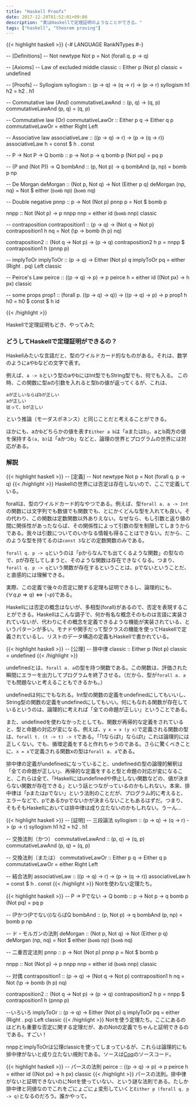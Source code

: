 ```yaml
---
title: "Haskell Proofs"
date: 2017-12-20T01:52:01+09:00
description: "実はHaskellで定理証明のようなことができる。"
tags: ["haskell", "theorem proving"]
---
```


{{< highlight haskell >}}
{-# LANGUAGE RankNTypes #-}

-- [Definitions]
-- Not
newtype Not p = Not (forall q. p -> q)

-- [Axioms]
-- Law of excluded middle
classic :: Either p (Not p)
classic = undefined

-- [Proofs]
-- Syllogism
syllogism :: (p -> q) -> (q -> r) -> (p -> r)
syllogism h1 h2 = h2 . h1

-- Commutative law (And)
commutativeLawAnd :: (p, q) -> (q, p)
commutativeLawAnd (p, q) = (q, p)

-- Commutative law (Or)
commutativeLawOr :: Either p q -> Either q p
commutativeLawOr = either Right Left

-- Associative law
associativeLaw :: ((p -> q) -> r) -> (p -> (q -> r))
associativeLaw h = const $ h . const

-- P -> Not P -> Q
bomb :: p -> Not p -> q
bomb p (Not pq) = pq p

-- (P and (Not P)) -> Q
bombAnd :: (p, Not p) -> q
bombAnd (p, np) = bomb p np

-- De Morgan
deMorgan :: (Not p, Not q) -> Not (Either p q)
deMorgan (np, nq) = Not $ either (`bomb` np) (`bomb` nq)

-- Double negative
pnnp :: p -> Not (Not p)
pnnp p = Not $ bomb p

nnpp :: Not (Not p) -> p
nnpp nnp = either id (`bomb` nnp) classic

-- contraposition
contraposition1 :: (p -> q) -> (Not q -> Not p)
contraposition1 h nq = Not (\p -> bomb (h p) nq)

contraposition2 :: (Not q -> Not p) -> (p -> q)
contraposition2 h p = nnpp $ contraposition1 h (pnnp p)

-- implyToOr
implyToOr :: (p -> q) -> Either (Not p) q
implyToOr pq = either (Right . pq) Left classic

-- Peirce's Law
peirce :: ((p -> q) -> p) -> p
peirce h = either id (\(Not px) -> h px) classic

-- some props
prop1 :: (forall p. ((p -> q) -> q)) -> ((p -> q) -> p) -> p
prop1 h h0 = h0 $ const $ h id

{{< /highlight >}}

Haskellで定理証明もどき、やってみた

### どうしてHaskellで定理証明ができるの？
Haskellみたいな言語だと、型のワイルドカード的なものがある。それは、数学のようにaやbなどの文字で表す。

例えば、`a -> b`という型のaやbにはInt型でもString型でも、何でも入る。
この時、この関数に型aの引数を入れると型bの値が返ってくるが、これは、
```
aが正しいならばbが正しい
aが正しい
従って、bが正しい
```
という推論（モーダスポネンス）と同じことだと考えることができる。

ほかにも、aかbどちらかの値を表す`Either a b`は「aまたはb」、aとb両方の値を保持する`(a, b)`は「aかつb」などと、論理の世界とプログラムの世界には対応がある。

### 解説

{{< highlight haskell >}}
-- [定義]
-- Not
newtype Not p = Not (forall q. p -> q)
{{< /highlight >}}
Haskellの世界には否定は存在しないので、ここで定義している。

forallは、型のワイルドカード的なやつである。例えば、型`forall a. a -> Int`の関数には文字列でも数値でも関数でも、とにかくどんな型を入れても良い。その代わり、この関数は定数関数以外ありえない。なぜなら、もし引数と返り値の間に関係性があったならば、その関係性によって引数の型を制限してしまうからである。我々は引数についてのいかなる情報も得ることはできない。だから、このような型を持てるのは`const 3`などの定数関数のみである。

`forall q. p -> q`というのは「pからなんでも出てくるような関数」の型なので、pが存在してしまうと、そのような関数は存在できなくなる。つまり、`forall q. p -> q`という関数が存在するということは、pでないということだ、と直感的には理解できる。

実際、この定義で後々の否定に関する定理も証明できるし、論理的にも、$(\forall q. p \Rightarrow q) \Leftrightarrow (\lnot p)$である。

Haskellには否定の概念はないが、多相型(forall)があるので、否定を表現することができる。Haskellはこんな調子で、何か有名な概念そのものは言語に実装されていないが、代わりにその概念を定義できるような機能が実装されている、というパターンが多い。モナドや関手だって型クラスの機能を使ってHaskellで定義されているし、リストのデータ構造の定義もHaskellで書かれている。

{{< highlight haskell >}}
-- [公理]
-- 排中律
classic :: Either p (Not p)
classic = undefined
{{< /highlight >}}

undefinedとは、`forall a. a`の型を持つ関数である。この関数は、評価された瞬間にエラーを出力してプログラムを終了させる。（だから、型が`forall a. a`でも問題ないと考えることもできるかも。）

undefinedは何にでもなれる。Int型の関数の定義をundefinedにしてもいいし、String型の関数の定義をundefinedにしてもいい。何にもなれる関数が存在しているというのは、論理的に考えれば「全ての命題が正しい」ということである。

また、undefinedを使わなかったとしても、関数が再帰的な定義をされていると、型と命題の対応が変になる。例えば、`y x = x (y x)`で定義される関数の型は、`forall t. (t -> t) -> t`である。「「tならばt」ならばt」これは論理的には正しくない。でも、循環定義をすると作れちゃうのである。さらに驚くべきことに、`x = x`で定義される関数xの型は`forall a. a`である。

排中律の定義がundefinedになっていること、undefinedの型の論理的解釈は「全ての命題が正しい」、再帰的な定義をすると型と命題の対応が変になること、これらは全て、「Haskellにはundefinedや停止しない関数などの、値が決まらない関数が存在できる」という話とつながっているのかもしれない。本来、排中律は「pまたはpでない」という法則のことだが、プログラム的に考えると、エラーなどで、pであるかpでないかが決まらないこともあるはずだ。つまり、そもそもHaskellにおいては排中律は成り立たないのかもしれない。うーん...

{{< highlight haskell >}}
-- [証明]
-- 三段論法
syllogism :: (p -> q) -> (q -> r) -> (p -> r)
syllogism h1 h2 = h2 . h1

-- 交換法則（かつ）
commutativeLawAnd :: (p, q) -> (q, p)
commutativeLawAnd (p, q) = (q, p)

-- 交換法則（または）
commutativeLawOr :: Either p q -> Either q p
commutativeLawOr = either Right Left

-- 結合法則
associativeLaw :: ((p -> q) -> r) -> (p -> (q -> r))
associativeLaw h = const $ h . const
{{< /highlight >}}
Notを使わない定理たち。

{{< highlight haskell >}}
-- P -> Pでない -> Q
bomb :: p -> Not p -> q
bomb p (Not pq) = pq p

-- (Pかつ(Pでない))ならばQ
bombAnd :: (p, Not p) -> q
bombAnd (p, np) = bomb p np

-- ド・モルガンの法則
deMorgan :: (Not p, Not q) -> Not (Either p q)
deMorgan (np, nq) = Not $ either (`bomb` np) (`bomb` nq)

-- 二重否定法則
pnnp :: p -> Not (Not p)
pnnp p = Not $ bomb p

nnpp :: Not (Not p) -> p
nnpp nnp = either id (`bomb` nnp) classic

-- 対偶
contraposition1 :: (p -> q) -> (Not q -> Not p)
contraposition1 h nq = Not (\p -> bomb (h p) nq)

contraposition2 :: (Not q -> Not p) -> (p -> q)
contraposition2 h p = nnpp $ contraposition1 h (pnnp p)

--いろいろ
implyToOr :: (p -> q) -> Either (Not p) q
implyToOr pq = either (Right . pq) Left classic
{{< /highlight >}}
Notを使う定理たち。ここにあるのはどれも重要な否定に関する定理だが、あのNotの定義でちゃんと証明できるのである。すごい！

nnppとimplyToOrは公理classicを使ってしまっているが、これらは論理的にも排中律がないと成り立たない規則である。ソースは[Coq](https://coq.inria.fr/)のソースコード。

{{< highlight haskell >}}
-- パースの法則
peirce :: ((p -> q) -> p) -> p
peirce h = either id (\(Not px) -> h px) classic
{{< /highlight >}}
パースの法則。排中律がないと証明できないのにNotを使っていない、という謎な法則である。たしか排中律と同値なのでこれをごにょごにょ変形していくと`Either p (forall q. p -> q)`となるのだろう。誰かやって。